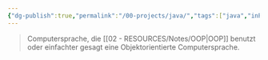 ```yaml
---
{"dg-publish":true,"permalink":"/00-projects/java/","tags":["java","inProgress"],"noteIcon":"","updated":"2024-06-22T19:48:03.062+02:00"}
---
```


> Computersprache, die [[02 - RESOURCES/Notes/OOP\|OOP]] benutzt oder einfachter gesagt eine Objektorientierte Computersprache. 